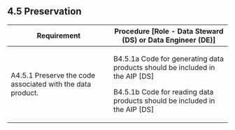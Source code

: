 **4.5 Preservation**
----------------

<table>
<thead>
<tr class="header">
<th><strong>Requirement</strong></th>
<th><strong>Procedure</strong> [Role - Data Steward (DS) or Data Engineer (DE)]</th>
</tr>
</thead>
<tbody>
<tr class="odd">
<td>A4.5.1 Preserve the code associated with the data product.</td>
<td><p>B4.5.1a Code for generating data products should be included in the AIP [DS]</p>
<p>B4.5.1b Code for reading data products should be included in the AIP [DS]</p></td>
</tr>
</tbody>
</table>
